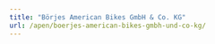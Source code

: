 ```yaml
---
title: "Börjes American Bikes GmbH & Co. KG"
url: /apen/boerjes-american-bikes-gmbh-und-co-kg/
---
```

